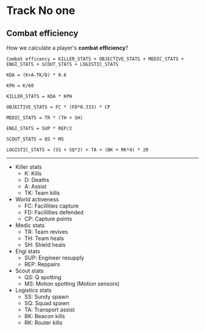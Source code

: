 # Track No one

## Combat efficiency

How we calculate a player's **combat efficiency**?

```
Combat efficency = KILLER_STATS + OBJECTIVE_STATS + MEDIC_STATS + ENGI_STATS + SCOUT_STATS + LOGISTIC_STATS
```

`KDA = (K+A-TK/D) * 0.6`

`KPH = K/60`

`KILLER_STATS = KDA * KPH`

`OBJECTIVE_STATS = FC * (FD*0.333) * CP`

`MEDIC_STATS = TR * (TH + SH)`

`ENGI_STATS = SUP * REP/2`

`SCOUT_STATS = QS * MS`

`LOGISTIC_STATS = (SS + SQ*2) + TA + (BK + RK*4) * 20`

---

* Killer stats
  * K: Kills
  * D: Deaths
  * A: Assist
  * TK: Team kills
* World activeness
  * FC: Facillities capture
  * FD: Facillities defended
  * CP: Capture points
* Medic stats
  * TR: Team revives
  * TH: Team heals
  * SH: Shield heals
* Engi stats
  * SUP: Engineer resupply
  * REP: Reppairs
* Scout stats
  * QS: Q spotting
  * MS: Motion spotting (Motion sensors)
* Logistics stats
  * SS: Sundy spawn
  * SQ: Squad spawn
  * TA: Transport assist
  * BK: Beacon kills
  * RK: Router kills